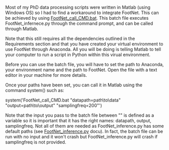 Most of my PhD data processing scripts were written in Matlab (using Windows OS) so I had to find a workaround to integrate FootNet. This can be achieved by using [FootNet_call_CMD.bat](./FootNet_call_CMD.bat). This batch file executes FootNet_infernece.py through the command prompt, and can be called through Matlab.

Note that this still requires all the dependencies outlined in the Requirements section and that you have created your virtual environment to use FootNet through Anaconda. All you will be doing is telling Matlab to tell your computer to run a script in Python within this virual environment.

Before you can use the batch file, you will have to set the path to Anaconda, your environment name and the path to FootNet. Open the file with a text editor in your machine for more details.

Once your paths have been set, you can call it in Matlab using the command system() such as:

system('FootNet_call_CMD.bat "datapath=path\to\data" "output=path\to\output" "samplingfreq=200"')

Note that the input you pass to the batch file between "" is defined as a variable so it is important that it has the right names: datapath, output, samplingfreq.
Not all of them are needed as FootNet_inference.py has some default paths (see [FootNet_inference.py](../FootNet_inference.py) docu). In fact, the batch file can be run with no input and it won't crash but FootNet_inference.py will crash if samplingfreq is not provided.
